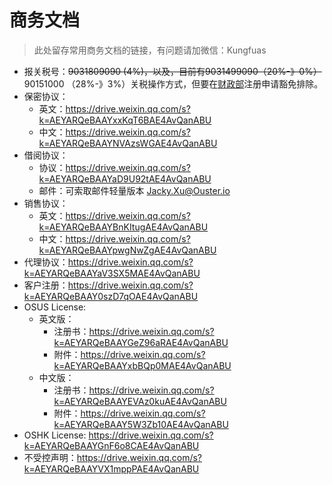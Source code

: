 # 商务文档

> 此处留存常用商务文档的链接，有问题请加微信：Kungfuas

- 报关税号：~~9031809090  (4%)，以及，目前有9031499090（20%-》0%）~~90151000 （28%-》3%）关税操作方式，但要在[财政部](https://gszx.mof.gov.cn/ )注册申请豁免排除。
- 保密协议：
  - 英文：https://drive.weixin.qq.com/s?k=AEYARQeBAAYxxKqT6BAE4AvQanABU
  - 中文：https://drive.weixin.qq.com/s?k=AEYARQeBAAYNVAzsWGAE4AvQanABU
- 借阅协议：
  - 协议：https://drive.weixin.qq.com/s?k=AEYARQeBAAYaD9U92tAE4AvQanABU
  - 邮件：可索取邮件轻量版本 Jacky.Xu@Ouster.io
- 销售协议：
  - 英文：https://drive.weixin.qq.com/s?k=AEYARQeBAAYBnKItugAE4AvQanABU
  - 中文：https://drive.weixin.qq.com/s?k=AEYARQeBAAYpwgNwZgAE4AvQanABU
- 代理协议：https://drive.weixin.qq.com/s?k=AEYARQeBAAYaV3SX5MAE4AvQanABU
- 客户注册：https://drive.weixin.qq.com/s?k=AEYARQeBAAY0szD7qOAE4AvQanABU
- OSUS License:      
  - 英文版：
    - 注册书：https://drive.weixin.qq.com/s?k=AEYARQeBAAYGeZ96aRAE4AvQanABU
    - 附件：https://drive.weixin.qq.com/s?k=AEYARQeBAAYxbBQp0MAE4AvQanABU
  - 中文版：
    - 注册书：https://drive.weixin.qq.com/s?k=AEYARQeBAAYEVAz0kuAE4AvQanABU
    - 附件：https://drive.weixin.qq.com/s?k=AEYARQeBAAY5W3Zb10AE4AvQanABU
- OSHK License:    https://drive.weixin.qq.com/s?k=AEYARQeBAAYGnF6o8CAE4AvQanABU
- 不受控声明：https://drive.weixin.qq.com/s?k=AEYARQeBAAYVX1mppPAE4AvQanABU

